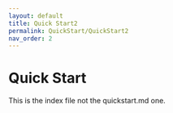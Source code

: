```yaml
---
layout: default
title: Quick Start2
permalink: QuickStart/QuickStart2
nav_order: 2
---
```

# Quick Start

This is the index file not the quickstart.md one.